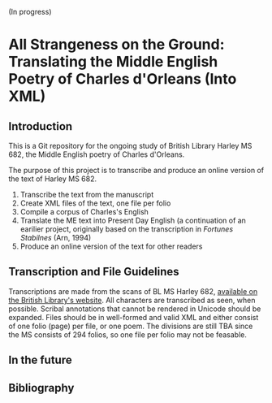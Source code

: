 (In progress)
# All Strangeness on the Ground: Translating the Middle English Poetry of Charles d'Orleans (Into XML)

## Introduction
This is a Git repository for the ongoing study of British Library Harley MS 682, the Middle English poetry of Charles d'Orleans. 

The purpose of this project is to transcribe and produce an online version of the text of Harley MS 682. 

1. Transcribe the text from the manuscript
2. Create XML files of the text, one file per folio
3. Compile a corpus of Charles's English
4. Translate the ME text into Present Day English (a continuation of an earilier project, originally based on the transcription in *Fortunes Stabilnes* (Arn, 1994)
5. Produce an online version of the text for other readers

## Transcription and File Guidelines
Transcriptions are made from the scans of BL MS Harley 682, [available on the British Library's website](https://www.bl.uk/manuscripts/Viewer.aspx?ref=harley_ms_682). All characters are transcribed as seen, when possible. Scribal annotations that cannot be rendered in Unicode should be expanded.
Files should be in well-formed and valid XML and either consist of one folio (page) per file, or one poem. The divisions are still TBA since the MS consists of 294 folios, so one file per folio may not be feasable. 
## In the future

## Bibliography
